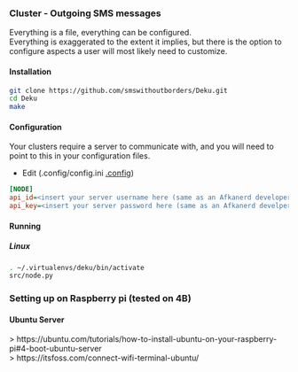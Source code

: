 ### Cluster - Outgoing SMS messages
Everything is a file, everything can be configured. \
Everything is exaggerated to the extent it implies, but there is the option to configure aspects a user will most likely need to customize.
#### Installation
```bash
git clone https://github.com/smswithoutborders/Deku.git
cd Deku
make
```
#### Configuration
<p>
Your clusters require a server to communicate with, and you will need to point to this in your configuration files.</p>

- Edit (.config/config.ini [.config](example.config.ini))
```ini
[NODE]
api_id=<insert your server username here (same as an Afkanerd developer Auth ID)
api_key=<insert your server password here (same as an Afkanerd develper Auth Key)
```

#### Running
##### Linux
```bash
. ~/.virtualenvs/deku/bin/activate
src/node.py
```



<h3>Setting up on Raspberry pi (tested on 4B)</h3>
<h4>Ubuntu Server</h4>
> https://ubuntu.com/tutorials/how-to-install-ubuntu-on-your-raspberry-pi#4-boot-ubuntu-server<br>
> https://itsfoss.com/connect-wifi-terminal-ubuntu/
